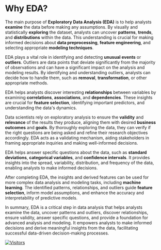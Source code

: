 # Why EDA?

The main purpose of **Exploratory Data Analysis (EDA)** is to help analysts **examine** the data before making any assumptions. By visually and statistically **exploring** the dataset, analysts can uncover **patterns**, **trends**, and **distributions** within the data. This understanding is crucial for making informed decisions about **data preprocessing**, **feature engineering**, and selecting appropriate **modeling techniques**.

EDA plays a vital role in identifying and detecting **unusual events** or **outliers**. Outliers are data points that deviate significantly from the majority of observations and can have a significant impact on the analysis and modeling results. By identifying and understanding outliers, analysts can decide how to handle them, such as **removal**, **transformation**, or other appropriate methods.

EDA helps analysts discover interesting **relationships** between variables by examining **correlations**, **associations**, and **dependencies**. These insights are crucial for **feature selection**, identifying important predictors, and understanding the data's dynamics.

Data scientists rely on exploratory analysis to ensure the **validity** and **relevance** of the results they produce, aligning them with desired **business outcomes** and **goals**. By thoroughly exploring the data, they can verify if the right questions are being asked and refine their research objectives accordingly. EDA acts as a validating mechanism, aiding stakeholders in framing appropriate inquiries and making well-informed decisions.

EDA helps answer specific questions about the data, such as **standard deviations**, **categorical variables**, and **confidence intervals**. It provides insights into the spread, variability, distribution, and frequency of the data, enabling analysts to make informed decisions.

After completing EDA, the insights and derived features can be used for more complex data analysis and modeling tasks, including **machine learning**. The identified patterns, relationships, and outliers guide **feature selection**, inform model assumptions, and enhance the accuracy and interpretability of predictive models.

In summary, EDA is a critical step in data analysis that helps analysts examine the data, uncover patterns and outliers, discover relationships, ensure validity, answer specific questions, and provide a foundation for advanced analysis and modeling. It empowers analysts to make informed decisions and derive meaningful insights from the data, facilitating successful data-driven decision-making processes.

[![Visitors](https://api.visitorbadge.io/api/visitors?path=https%3A%2F%2Fgithub.com%2Fdrshahizan\&labelColor=%23697689\&countColor=%23555555\&style=plastic)](https://visitorbadge.io/status?path=https%3A%2F%2Fgithub.com%2Fdrshahizan)

